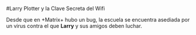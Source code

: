 #Larry Plotter y la Clave Secreta del Wifi

Desde que en +Matrix+ hubo un bug, la escuela se encuentra asediada por un
virus contra el que **Larry** y sus amigos deben luchar.
